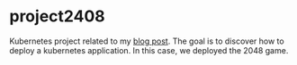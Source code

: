 # project2408

Kubernetes project related to my [blog post](https://blog.antoinemayer.fr/2024/01/30/jouer-a-2048-avec-kubernetes-partie-1-on-sfait-la-main/). The goal is to discover how to deploy a kubernetes application. In this case, we deployed the 2048 game.
